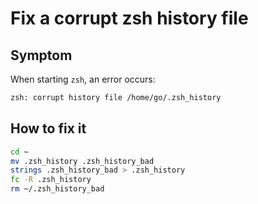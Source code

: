# Fix a corrupt zsh history file

## Symptom

When starting `zsh`, an error occurs:

```bash
zsh: corrupt history file /home/go/.zsh_history
```

## How to fix it

```bash
cd ~
mv .zsh_history .zsh_history_bad
strings .zsh_history_bad > .zsh_history
fc -R .zsh_history
rm ~/.zsh_history_bad
```
